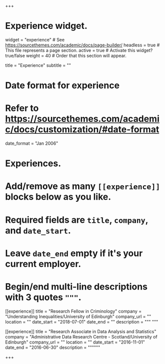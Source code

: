 +++
# Experience widget.
widget = "experience"  # See https://sourcethemes.com/academic/docs/page-builder/
headless = true  # This file represents a page section.
active = true  # Activate this widget? true/false
weight = 40  # Order that this section will appear.

title = "Experience"
subtitle = ""

# Date format for experience
#   Refer to https://sourcethemes.com/academic/docs/customization/#date-format
date_format = "Jan 2006"

# Experiences.
#   Add/remove as many `[[experience]]` blocks below as you like.
#   Required fields are `title`, `company`, and `date_start`.
#   Leave `date_end` empty if it's your current employer.
#   Begin/end multi-line descriptions with 3 quotes `"""`.
[[experience]]
  title = "Research Fellow in Criminology"
  company = "Understanding Inequalities/University of Edinburgh"
  company_url = ""
  location = ""
  date_start = "2018-07-01"
  date_end = ""
  description = """
  """

[[experience]]
  title = "Research Associate in Data Analysis and Statistics"
  company = "Administrative Data Research Centre - Scotland/University of Edinburgh"
  company_url = ""
  location = ""
  date_start = "2016-11-01"
  date_end = "2016-06-30"
  description = """"""

+++

